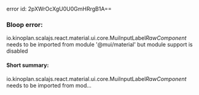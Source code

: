 error id: 2pXWrOcXgU0U0GmHRrgB1A==
### Bloop error:

io.kinoplan.scalajs.react.material.ui.core.MuiInputLabel$RawComponent$ needs to be imported from module '@mui/material' but module support is disabled
#### Short summary: 

io.kinoplan.scalajs.react.material.ui.core.MuiInputLabel$RawComponent$ needs to be imported from mod...